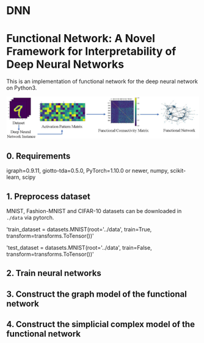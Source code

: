 # DNN
# Functional Network: A Novel Framework for Interpretability of Deep Neural Networks
This is an implementation of functional network for the deep neural network on Python3.

![](./Functional_Network_Of_DNN/doc/pipeline.jpg)

## 0. Requirements

igraph=0.9.11, giotto-tda=0.5.0, PyTorch=1.10.0 or newer, numpy, scikit-learn, scipy

## 1. Preprocess dataset
MNIST, Fashion-MNIST and CIFAR-10 datasets can be downloaded in `./data` via pytorch.

'train_dataset = datasets.MNIST(root='../data', train=True,
                               transform=transforms.ToTensor())'

'test_dataset = datasets.MNIST(root='../data', train=False,
                              transform=transforms.ToTensor())'

## 2. Train neural networks

## 3. Construct the graph model of the functional network

## 4. Construct the simplicial complex model of the functional network
